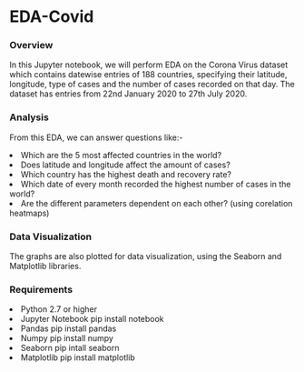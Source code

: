 # EDA-Covid


										
### Overview
In this Jupyter notebook, we will perform EDA on the Corona Virus dataset which contains datewise entries of 188 countries, specifying their latitude, longitude, type of cases and the number of cases recorded on that day. The dataset has entries from 22nd January 2020 to 27th July 2020.

### Analysis
From this EDA, we can answer questions like:-

<li>Which are the 5 most affected countries in the world?</li>
<li>Does latitude and longitude affect the amount of cases?</li>
<li>Which country has the highest death and recovery rate?</li>
<li>Which date of every month recorded the highest number of cases in the world?</li>
<li>Are the different parameters dependent on each other? (using corelation heatmaps)</li>

### Data Visualization
The graphs are also plotted for data visualization, using the Seaborn and Matplotlib libraries.

### Requirements
<li>Python 2.7 or higher</li>
<li>Jupyter Notebook pip install notebook</li>
<li>Pandas pip install pandas</li>
<li>Numpy pip install numpy</li>
<li>Seaborn pip intall seaborn</li>
<li>Matplotlib pip install matplotlib</li>
